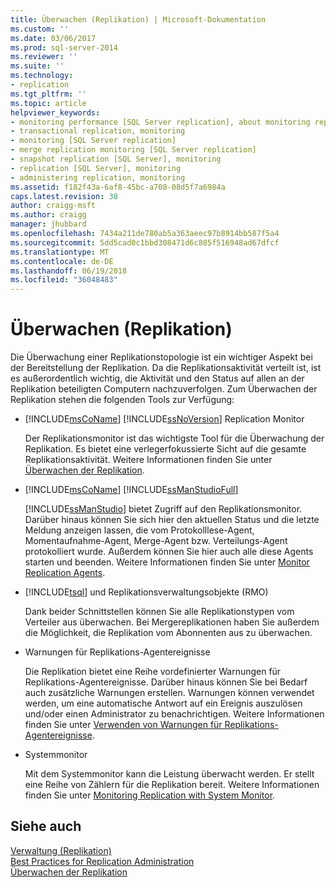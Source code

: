 ```yaml
---
title: Überwachen (Replikation) | Microsoft-Dokumentation
ms.custom: ''
ms.date: 03/06/2017
ms.prod: sql-server-2014
ms.reviewer: ''
ms.suite: ''
ms.technology:
- replication
ms.tgt_pltfrm: ''
ms.topic: article
helpviewer_keywords:
- monitoring performance [SQL Server replication], about monitoring replication
- transactional replication, monitoring
- monitoring [SQL Server replication]
- merge replication monitoring [SQL Server replication]
- snapshot replication [SQL Server], monitoring
- replication [SQL Server], monitoring
- administering replication, monitoring
ms.assetid: f182f43a-6af8-45bc-a708-08d5f7a6984a
caps.latest.revision: 38
author: craigg-msft
ms.author: craigg
manager: jhubbard
ms.openlocfilehash: 7434a211de780ab5a363aeec97b8914bb587f5a4
ms.sourcegitcommit: 5dd5cad0c1bbd308471d6c885f516948ad67dfcf
ms.translationtype: MT
ms.contentlocale: de-DE
ms.lasthandoff: 06/19/2018
ms.locfileid: "36048483"
---
```

# <a name="monitoring-replication"></a>Überwachen (Replikation)
  Die Überwachung einer Replikationstopologie ist ein wichtiger Aspekt bei der Bereitstellung der Replikation. Da die Replikationsaktivität verteilt ist, ist es außerordentlich wichtig, die Aktivität und den Status auf allen an der Replikation beteiligten Computern nachzuverfolgen. Zum Überwachen der Replikation stehen die folgenden Tools zur Verfügung:  
  
-   [!INCLUDE[msCoName](../../includes/msCoName-md.md)] [!INCLUDE[ssNoVersion](../../includes/ssNoVersion-md.md)] Replication Monitor  
  
     Der Replikationsmonitor ist das wichtigste Tool für die Überwachung der Replikation. Es bietet eine verlegerfokussierte Sicht auf die gesamte Replikationsaktivität. Weitere Informationen finden Sie unter [Überwachen der Replikation](monitor/monitoring-replication-overview.md).  
  
-   [!INCLUDE[msCoName](../../includes/msCoName-md.md)] [!INCLUDE[ssManStudioFull](../../includes/ssManStudioFull-md.md)]  
  
     [!INCLUDE[ssManStudio](../../includes/ssManStudio-md.md)] bietet Zugriff auf den Replikationsmonitor. Darüber hinaus können Sie sich hier den aktuellen Status und die letzte Meldung anzeigen lassen, die vom Protokolllese-Agent, Momentaufnahme-Agent, Merge-Agent bzw. Verteilungs-Agent protokolliert wurde. Außerdem können Sie hier auch alle diese Agents starten und beenden. Weitere Informationen finden Sie unter [Monitor Replication Agents](agents/replication-agents.md).  
  
-   [!INCLUDE[tsql](../../includes/tsql-md.md)] und Replikationsverwaltungsobjekte (RMO)  
  
     Dank beider Schnittstellen können Sie alle Replikationstypen vom Verteiler aus überwachen. Bei Mergereplikationen haben Sie außerdem die Möglichkeit, die Replikation vom Abonnenten aus zu überwachen.  
  
-   Warnungen für Replikations-Agentereignisse  
  
     Die Replikation bietet eine Reihe vordefinierter Warnungen für Replikations-Agentereignisse. Darüber hinaus können Sie bei Bedarf auch zusätzliche Warnungen erstellen. Warnungen können verwendet werden, um eine automatische Antwort auf ein Ereignis auszulösen und/oder einen Administrator zu benachrichtigen. Weitere Informationen finden Sie unter [Verwenden von Warnungen für Replikations-Agentereignisse](agents/use-alerts-for-replication-agent-events.md).  
  
-   Systemmonitor  
  
     Mit dem Systemmonitor kann die Leistung überwacht werden. Er stellt eine Reihe von Zählern für die Replikation bereit. Weitere Informationen finden Sie unter [Monitoring Replication with System Monitor](monitor/monitoring-replication-with-system-monitor.md).  
  
## <a name="see-also"></a>Siehe auch  
 [Verwaltung &#40;Replikation&#41;](administration/administration-replication.md)   
 [Best Practices for Replication Administration](administration/best-practices-for-replication-administration.md)   
 [Überwachen der Replikation](monitor/monitoring-replication-overview.md)  
  
  